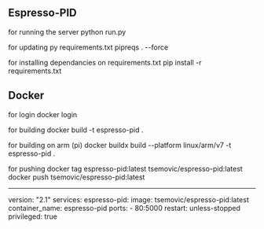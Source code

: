 Espresso-PID
--------------

for running the server
python run.py


for updating py requirements.txt
pipreqs . --force


for installing dependancies on requirements.txt
pip install -r requirements.txt


Docker
--------------

for login
docker login

for building
docker build -t espresso-pid .

for building on arm (pi)
docker buildx build --platform linux/arm/v7 -t espresso-pid .

for pushing
docker tag espresso-pid:latest tsemovic/espresso-pid:latest
docker push tsemovic/espresso-pid:latest


---
version: "2.1"
services:
  espresso-pid:
    image: tsemovic/espresso-pid:latest
    container_name: espresso-pid
    ports:
      - 80:5000
    restart: unless-stopped
    privileged: true